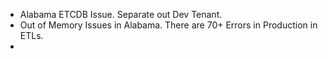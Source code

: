 - Alabama ETCDB Issue. Separate out Dev Tenant. 
- Out of Memory Issues in Alabama. There are 70+ Errors in Production in ETLs. 
- 